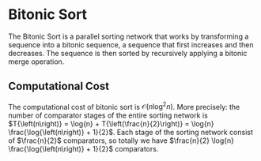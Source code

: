 # Bitonic Sort


The Bitonic Sort is a parallel sorting network that works by transforming a sequence into a bitonic sequence, a sequence that first increases and then decreases. 
The sequence is then sorted by recursively applying a bitonic merge operation.


## Computational Cost

The computational cost of bitonic sort is $\mathcal{O}{\left(n \log^2{n}\right)}$.
More precisely: the number of comparator stages of the entire sorting network is $T{\left(n\right)} = \log{n} + T{\left(\frac{n}{2}\right)} = \log{n} \frac{\log{\left(n\right)} + 1}{2}$.
Each stage of the sorting network consist of $\frac{n}{2}$ comparators, so totally we have $\frac{n}{2} \log{n} \frac{\log{\left(n\right)} + 1}{2}$ comparators.